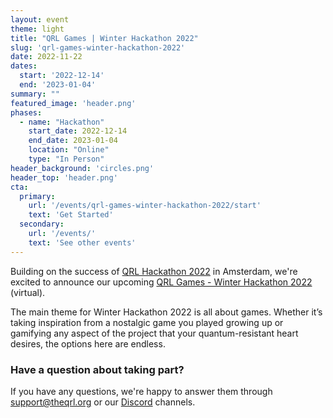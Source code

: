 ```yaml
---
layout: event
theme: light
title: "QRL Games | Winter Hackathon 2022"
slug: 'qrl-games-winter-hackathon-2022'
date: 2022-11-22
dates:
  start: '2022-12-14'
  end: '2023-01-04'
summary: ""
featured_image: 'header.png'
phases:
  - name: "Hackathon"
    start_date: 2022-12-14
    end_date: 2023-01-04
    location: "Online"
    type: "In Person"
header_background: 'circles.png'
header_top: 'header.png'
cta: 
  primary:
    url: '/events/qrl-games-winter-hackathon-2022/start'
    text: 'Get Started'
  secondary:
    url: '/events/'
    text: 'See other events'
---
```



Building on the success of [QRL Hackathon 2022](/events/qrl-hackathon-2022) in Amsterdam, we're excited to announce our upcoming [QRL Games - Winter Hackathon 2022](/events/qrl-games-winter-hackathon-2022/) (virtual).

The main theme for Winter Hackathon 2022 is all about games. Whether it’s taking inspiration from a nostalgic game you played growing up or gamifying any aspect of the project that your quantum-resistant heart desires, the options here are endless. 



### Have a question about taking part?

If you have any questions, we're happy to answer them through [support@theqrl.org](mailto:support@theqrl.org) or our [Discord](https://www.theqrl.org/discord) channels.


